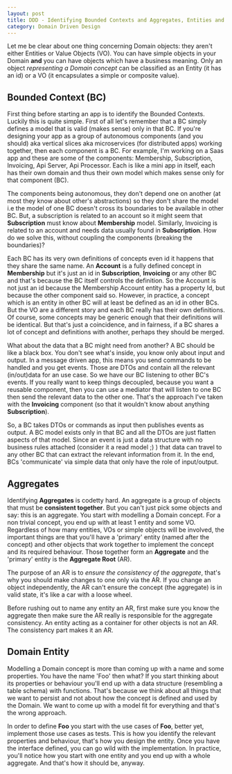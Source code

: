 ```yaml
---
layout: post
title: DDD - Identifying Bounded Contexts and Aggregates, Entities and Value Objects
category: Domain Driven Design
---
```


Let me be clear about one thing concerning Domain objects: they aren't either Entities or Value Objects (VO). You can have simple objects in your Domain **and** you can have objects which have a business meaning. Only an object _representing a Domain concept_ can be classified as an Entity (it has an id) or a VO (it encapsulates a simple or composite value).

 
## Bounded Context (BC)

 First thing before starting an app is to identify the Bounded Contexts. Luckily this is quite simple. First of all let's remember that a BC simply defines a model that is valid (makes sense) only in that BC. If you're designing your app as a group of autonomous components (and you should) aka vertical slices aka microservices (for distributed apps) working together, then each component is a BC. For example, I'm working on a Saas app and these are some of the components: Membership, Subscription, Invoicing, Api Server, Api Processor. Each is like a mini app in itself, each has their own domain and thus their own model which makes sense only for that component (BC).

 The components being autonomous, they don't depend one on another (at most they know about other's abstractions) so they don't share the model i.e the model of one BC doesn't cross its boundaries to be available in other BC. But, a subscription is related to an account so it might seem that **Subscription** must know about **Membership** model. Similarly, Invoicing is related to an account and needs data usually found in **Subscription**. How do we solve this, without coupling the components (breaking the boundaries)?

 Each BC has its very own definitions of concepts even id it happens that they share the same name. An **Account** is a fully defined concept in **Membership** but it's just an id in **Subscription**, **Invoicing** or any other BC and that's because the BC itself controls the definition. So the Account is not just an id because the Membership Account entity has a property Id, but because the other component said so. However, in practice, a concept which is an entity in other BC will at least be defined as an id in other BCs. But the VO are a different story and each BC really has their own definitions. Of course, some concepts may be generic enough that their definitions will be identical. But that's just a coincidence, and in fairness, if a BC shares a lot of concept and definitions with another, perhaps they should be merged.

 What about the data that a BC might need from another? A BC should be like a black box. You don't see what's inside, you know only about input and output. In a message driven app, this means you send commands to be handled and you get events. Those are DTOs and contain all the relevant (in/out)data for an use case. So we have our BC listening to other BC's events. If you really want to keep things decoupled, because you want a reusable component, then you can use a mediator that will listen to one BC then send the relevant data to the other one. That's the approach I've taken with the **Invoicing** component (so that it wouldn't know about anything **Subscription**).

 So, a BC takes DTOs or commands as input then publishes events as output. A BC model exists only in that BC and all the DTOs are just flatten aspects of that model. Since an event is just a data structure with no business rules attached (consider it a read model ;) ) that data can travel to any other BC that can extract the relevant information from it. In the end, BCs 'communicate' via simple data that only have the role of input/output.

 
## Aggregates

 Identifying **Aggregates** is codetty hard. An aggregate is a group of objects that must be **consistent together**. But you can't just pick some objects and say: this is an aggregate. You start with modelling a Domain concept. For a non trivial concept, you end up with at least 1 entity and some VO. Regardless of how many entities, VOs or simple objects will be involved, the important things are that you'll have a 'primary' entity (named after the concept) and other objects that work together to implement the concept and its required behaviour. Those together form an **Aggregate** and the 'primary' entity is the **Aggregate Root** (AR).

 The purpose of an AR is to _ensure the consistency of the aggregate_, that's why you should make changes to one only via the AR. If you change an object independently, the AR can't ensure the concept (the aggregate) is in valid state, it's like a car with a loose wheel.

 Before rushing out to name any entity an AR, first make sure you know the aggregate then make sure the AR really is responsible for the aggregate consistency. An entity acting as a container for other objects is not an AR. The consistency part makes it an AR.

 
## Domain Entity

 Modelling a Domain concept is more than coming up with a name and some properties. You have the name 'Foo' then what? If you start thinking about its properties or behaviour you'll end up with a data structure (resembling a table schema) with functions. That's because we think about all things that we want to persist and not about how the concept is defined and used by the Domain. We want to come up with a model fit for everything and that's the wrong approach.

 In order to define **Foo** you start with the use cases of **Foo**, better yet, implement those use cases as tests. This is how you identify the relevant properties and behaviour, that's how you design the entity. Once you have the interface defined, you can go wild with the implementation. In practice, you'll notice how you start with one entity and you end up with a whole aggregate. And that's how it should be, anyway.


